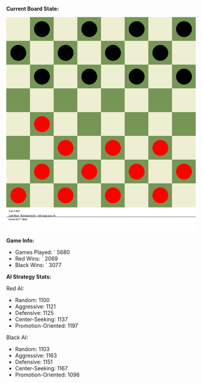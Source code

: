 
**Current Board State:**  
<!-- START_GIF -->
![Checkers Game](./checkers_game.gif)
<!-- END_GIF -->

**Game Info:**  
- Games Played: `<!-- GAMES_PLAYED --> 5680
- Red Wins: `<!-- RED_WINS --> 2069
- Black Wins: `<!-- BLACK_WINS --> 3077

<!-- AI_STATS -->
**AI Strategy Stats:**

Red AI:
- Random: 1100
- Aggressive: 1121
- Defensive: 1125
- Center-Seeking: 1137
- Promotion-Oriented: 1197

Black AI:
- Random: 1103
- Aggressive: 1163
- Defensive: 1151
- Center-Seeking: 1167
- Promotion-Oriented: 1096
